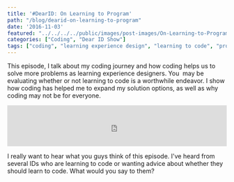 ```yaml
---
title: '#DearID: On Learning to Program'
path: "/blog/dearid-on-learning-to-program"
date: '2016-11-03'
featured: "../../../../public/images/post-images/On-Learning-to-Program.png"
categories: ["Coding", "Dear ID Show"]
tags: ["coding", "learning experience design", "learning to code", "programming", "web development"]
---
```


This episode, I talk about my coding journey and how coding helps us to solve more problems as learning experience designers. You  may be evaluating whether or not learning to code is a worthwhile endeavor. I show how coding has helped me to expand my solution options, as well as why coding may not be for everyone.

<iframe src="https://simplecast.com/e/47495?style=medium-light" width="100%" height="94px" frameborder="0" scrolling="no" seamless=""></iframe>

I really want to hear what you guys think of this episode. I've heard from several IDs who are learning to code or wanting advice about whether they should learn to code. What would you say to them?
